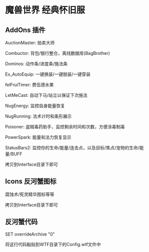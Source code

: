 # 魔兽世界 经典怀旧服

## AddOns 插件
AuctionMaster: 拍卖大师

Combuctor: 背包/银行整合，离线数据库(BagBrother)

Dominos: 动作条/进度条/施法条

Ex_AutoEquip: 一键换装/一键脱装/一键穿装

felFruiTimer: 费伍德水果

LetMeCast: 自动下马/站立以保证下次施法

NugEnergy: 监控自身能量恢复

NugRunning: 法术计时和条形展示

Poisoner: 盗贼毒药助手，监控剩余时间和次数，方便涂毒制毒

PowerSpark: 能量和法力恢复显示

StatusBars2: 监控你的生命/能量/连击点，以及目标/焦点/宠物的生命/能量/BUFF

拷贝到Interface目录下即可

## Icons 反河蟹图标
腐蚀术/死灵精华图标等等

拷贝到Interface目录下即可

## 反河蟹代码

SET overrideArchive "0"

将这行代码黏贴到WTF目录下的Config.wtf文件中